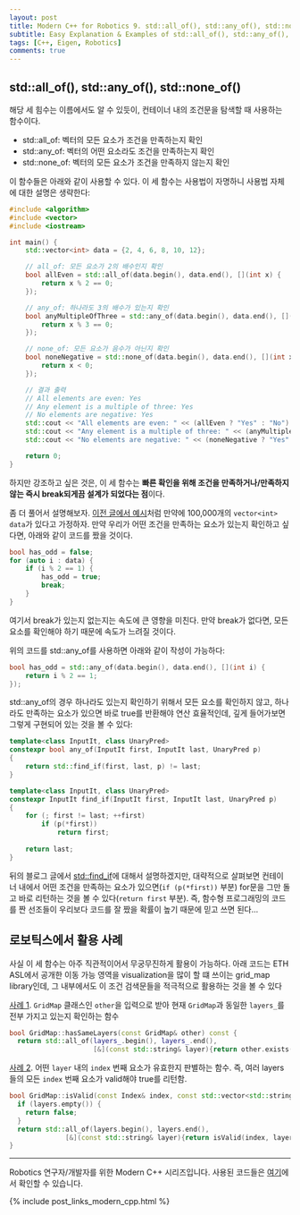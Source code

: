 ```yaml
---
layout: post
title: Modern C++ for Robotics 9. std::all_of(), std::any_of(), std::none_of() 쉬운 설명
subtitle: Easy Explanation & Examples of std::all_of(), std::any_of(), and std::none_of()
tags: [C++, Eigen, Robotics]
comments: true
---
```


## std::all_of(), std::any_of(), std::none_of()

해당 세 힘수는 이름에서도 알 수 있듯이, 컨테이너 내의 조건문을 탐색할 때 사용하는 함수이다.

* std::all_of: 벡터의 모든 요소가 조건을 만족하는지 확인
* std::any_of: 벡터의 어떤 요소라도 조건을 만족하는지 확인
* std::none_of: 벡터의 모든 요소가 조건을 만족하지 않는지 확인

이 함수들은 아래와 같이 사용할 수 있다. 이 세 함수는 사용법이 자명하니 사용법 자체에 대한 설명은 생략한다:

```cpp
#include <algorithm>
#include <vector>
#include <iostream>

int main() {
    std::vector<int> data = {2, 4, 6, 8, 10, 12};

    // all_of: 모든 요소가 2의 배수인지 확인
    bool allEven = std::all_of(data.begin(), data.end(), [](int x) {
        return x % 2 == 0;
    });

    // any_of: 하나라도 3의 배수가 있는지 확인
    bool anyMultipleOfThree = std::any_of(data.begin(), data.end(), [](int x) {
        return x % 3 == 0;
    });

    // none_of: 모든 요소가 음수가 아닌지 확인
    bool noneNegative = std::none_of(data.begin(), data.end(), [](int x) {
        return x < 0;
    });

    // 결과 출력
    // All elements are even: Yes
    // Any element is a multiple of three: Yes
    // No elements are negative: Yes
    std::cout << "All elements are even: " << (allEven ? "Yes" : "No") << std::endl;
    std::cout << "Any element is a multiple of three: " << (anyMultipleOfThree ? "Yes" : "No") << std::endl;
    std::cout << "No elements are negative: " << (noneNegative ? "Yes" : "No") << std::endl;

    return 0;
}
```

하지만 강조하고 싶은 것은, 이 세 함수는 **빠른 확인을 위해 조건을 만족하거나/만족하지 않는 즉시 break되게끔 설계가 되었다는 점**이다. 

좀 더 풀어서 설명해보자. [이전 글에서 예시](https://limhyungtae.github.io/2024-01-01-Modern-C++-for-Robotics-8.-std-accumulate()-%EC%89%AC%EC%9A%B4-%EC%84%A4%EB%AA%85-&-%EC%98%88%EC%A0%9C/)처럼 만약에 100,000개의 `vector<int> data`가 있다고 가정하자.
만약 우리가 어떤 조건을 만족하는 요소가 있는지 확인하고 싶다면, 아래와 같이 코드를 짰을 것이다.

```cpp
bool has_odd = false;
for (auto i : data) {
    if (i % 2 == 1) {
        has_odd = true;
        break;
    }
}
```

여기서 break가 있는지 없는지는 속도에 큰 영향을 미친다. 만약 break가 없다면, 모든 요소를 확인해야 하기 때문에 속도가 느려질 것이다.

위의 코드를 std::any_of를 사용하면 아래와 같이 작성이 가능하다:

```cpp
bool has_odd = std::any_of(data.begin(), data.end(), [](int i) {
    return i % 2 == 1;
});
```

std::any_of의 경우 하나라도 있는지 확인하기 위해서 모든 요소를 확인하지 않고, 하나라도 만족하는 요소가 있으면 바로 true를 반환해야 연산 효율적인데, 깊게 들어가보면 그렇게 구현되어 있는 것을 볼 수 있다:

```cpp
template<class InputIt, class UnaryPred>
constexpr bool any_of(InputIt first, InputIt last, UnaryPred p)
{
    return std::find_if(first, last, p) != last;
}
```

```cpp
template<class InputIt, class UnaryPred>
constexpr InputIt find_if(InputIt first, InputIt last, UnaryPred p)
{
    for (; first != last; ++first)
        if (p(*first))
            return first;
 
    return last;
}
```

뒤의 블로그 글에서 [std::find_if](https://limhyungtae.github.io/2024-01-03-Modern-C++-for-Robotics-11.-std-find_if()-%EC%89%AC%EC%9A%B4-%EC%84%A4%EB%AA%85-&-%EC%98%88%EC%A0%9C/)에 대해서 설명하겠지만,
대략적으로 살펴보면 컨테이너 내에서 어떤 조건을 만족하는 요소가 있으면(`if (p(*first))` 부분) for문을 그만 돌고 바로 리턴하는 것을 볼 수 있다(`return first` 부분).
즉, 함수형 프로그래밍의 코드를 짠 선조들이 우리보다 코드를 잘 짰을 확률이 높기 때문에 믿고 쓰면 된다...

## 로보틱스에서 활용 사례

사실 이 세 함수는 아주 직관적이어서 무궁무진하게 활용이 가능하다.
아래 코드는 ETH ASL에서 공개한 이동 가능 영역을 visualization을 많이 할 떄 쓰이는 grid_map library인데, 그 내부에서도 이 조건 검색문들을 적극적으로 활용하는 것을 볼 수 있다

[사례 1](https://github.com/ethz-asl/grid_map/blob/43cb510d099daff8236a6bad8df4e7971f2df2bd/grid_map_core/src/GridMap.cpp#L77). `GridMap` 클래스인 `other`을 입력으로 받아 현재 `GridMap`과 동일한 `layers_`를 전부 가지고 있는지 확인하는 함수 

```cpp
bool GridMap::hasSameLayers(const GridMap& other) const {
  return std::all_of(layers_.begin(), layers_.end(),
                     [&](const std::string& layer){return other.exists(layer);});
```

[사례 2](https://github.com/ethz-asl/grid_map/blob/43cb510d099daff8236a6bad8df4e7971f2df2bd/grid_map_core/src/GridMap.cpp#L256). 어떤 `layer` 내의 `index` 번째 요소가 유효한지 판별하는 함수. 즉, 여러 layers들의 모든 `index` 번째 요소가 valid해야 true를 리턴함.

```cpp
bool GridMap::isValid(const Index& index, const std::vector<std::string>& layers) const {
  if (layers.empty()) {
    return false;
  }
  return std::all_of(layers.begin(), layers.end(),
              [&](const std::string& layer){return isValid(index, layer);});
}
```


---

Robotics 연구자/개발자를 위한 Modern C++ 시리즈입니다.
사용된 코드들은 [여기](https://github.com/LimHyungTae/moderncpp_study)에서 확인할 수 있습니다.

{% include post_links_modern_cpp.html %}

